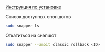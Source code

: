 [Инструкция по установке](http://web.archive.org/web/20240807030416/https://www.davejansen.com/fedora-root-snapshot-support/)

Список доступных снэпшотов
```sh
sudo snapper ls
```

Откатиться на снэпшот
```sh
sudo snapper --ambit classic rollback <ID>
```
